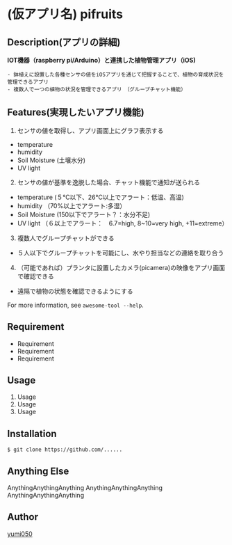 # (仮アプリ名) pifruits


## Description(アプリの詳細)

**IOT機器（raspberry pi/Arduino）と連携した植物管理アプリ（iOS)**

    - 鉢植えに設置した各種センサの値をiOSアプリを通じて把握することで、植物の育成状況を管理できるアプリ
    - 複数人で一つの植物の状況を管理できるアプリ　（グループチャット機能）



## Features(実現したいアプリ機能)

1. センサの値を取得し、アプリ画面上にグラフ表示する
- temperature
- humidity
- Soil Moisture (土壌水分)
- UV light


2. センサの値が基準を逸脱した場合、チャット機能で通知が送られる
- temperature (５℃以下、26℃以上でアラート：低温、高温)
- humidity （70%以上でアラート:多湿）
- Soil Moisture (150以下でアラート？：水分不足)
- UV light （６以上でアラート：　6.7=high, 8~10=very high, +11=extreme）


3. 複数人でグループチャットができる
- ５人以下でグループチャットを可能にし、水やり担当などの連絡を取り合う


4. （可能であれば）プランタに設置したカメラ(picamera)の映像をアプリ画面で確認できる
- 遠隔で植物の状態を確認できるようにする

For more information, see `awesome-tool --help`.


## Requirement

- Requirement
- Requirement
- Requirement


## Usage

1. Usage
2. Usage
3. Usage


## Installation

    $ git clone https://github.com/......


## Anything Else

AnythingAnythingAnything
AnythingAnythingAnything
AnythingAnythingAnything


## Author

[yumi050](https://............)


